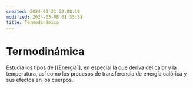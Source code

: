 ```yaml
---
created: 2024-03-21 22:08:19
modified: 2024-05-08 01:33:31
title: Termodinámica
---
```


# Termodinámica

Estudia los tipos de [[Energía]], en especial la que deriva del calor y la temperatura, así como los procesos de transferencia de energía calórica y sus efectos en los cuerpos.
